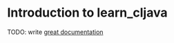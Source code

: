 # Introduction to learn_cljava

TODO: write [great documentation](http://jacobian.org/writing/what-to-write/)
